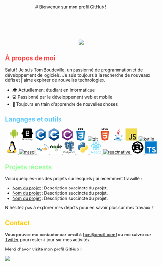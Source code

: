 <div style="background-image: url('https://www.google.com/url?sa=i&url=https%3A%2F%2Fwww.webcox.it%2Fnouveaux-outils-de-l-ia-de-quoi-sont-ils-ff-68Qvp0uN&psig=AOvVaw2Ej3Ksw9gXduqVunYfD0O4&ust=1708423373534000&source=images&cd=vfe&opi=89978449&ved=0CBIQjRxqGAoTCNjSupOTt4QDFQAAAAAdAAAAABCBAg'); background-size: cover; padding: 100px;">
  # Bienvenue sur mon profil GitHub !
</div>
    
  <div id="header" align="center">
    <img src="https://images.squarespace-cdn.com/content/v1/6414d051b255b77e28f6d34a/1683122060801-QF97MDJH0MWFSL3Q13TB/Expression_1.gif?format=500w" width="400"/>
  </div>


  ## <span style="color: #ff4d4d;">À propos de moi</span>
  Salut ! Je suis Tom Boudeville, un passionné de programmation et de développement de logiciels. Je suis toujours à la recherche de nouveaux défis et j'aime explorer de nouvelles technologies.

  - 🎓 Actuellement étudiant en informatique
  - 💻 Passionné par le développement web et mobile
  - 🌱 Toujours en train d'apprendre de nouvelles choses

  ## <span style="color: #66ccff;">Langages et outils</span>
  <p align="center"> 
      <a href="https://developer.android.com" target="_blank" rel="noreferrer"> <img src="https://raw.githubusercontent.com/devicons/devicon/master/icons/android/android-original-wordmark.svg" alt="android" width="40" height="40"/> </a> 
      <a href="https://getbootstrap.com" target="_blank" rel="noreferrer"> <img src="https://raw.githubusercontent.com/devicons/devicon/master/icons/bootstrap/bootstrap-plain-wordmark.svg" alt="bootstrap" width="40" height="40"/> </a> 
      <a href="https://www.cprogramming.com/" target="_blank" rel="noreferrer"> <img src="https://raw.githubusercontent.com/devicons/devicon/master/icons/c/c-original.svg" alt="c" width="40" height="40"/> </a> 
      <a href="https://www.w3schools.com/cpp/" target="_blank" rel="noreferrer"> <img src="https://raw.githubusercontent.com/devicons/devicon/master/icons/cplusplus/cplusplus-original.svg" alt="cplusplus" width="40" height="40"/> </a> 
      <a href="https://www.w3schools.com/cs/" target="_blank" rel="noreferrer"> <img src="https://raw.githubusercontent.com/devicons/devicon/master/icons/csharp/csharp-original.svg" alt="csharp" width="40" height="40"/> </a> 
      <a href="https://www.w3schools.com/css/" target="_blank" rel="noreferrer"> <img src="https://raw.githubusercontent.com/devicons/devicon/master/icons/css3/css3-original-wordmark.svg" alt="css3" width="40" height="40"/> </a> 
      <a href="https://git-scm.com/" target="_blank" rel="noreferrer"> <img src="https://www.vectorlogo.zone/logos/git-scm/git-scm-icon.svg" alt="git" width="40" height="40"/> </a> 
      <a href="https://www.w3.org/html/" target="_blank" rel="noreferrer"> <img src="https://raw.githubusercontent.com/devicons/devicon/master/icons/html5/html5-original-wordmark.svg" alt="html5" width="40" height="40"/> </a> 
      <a href="https://www.java.com" target="_blank" rel="noreferrer"> <img src="https://raw.githubusercontent.com/devicons/devicon/master/icons/java/java-original.svg" alt="java" width="40" height="40"/> </a> 
      <a href="https://developer.mozilla.org/en-US/docs/Web/JavaScript" target="_blank" rel="noreferrer"> <img src="https://raw.githubusercontent.com/devicons/devicon/master/icons/javascript/javascript-original.svg" alt="javascript" width="40" height="40"/> </a> 
      <a href="https://kotlinlang.org" target="_blank" rel="noreferrer"> <img src="https://www.vectorlogo.zone/logos/kotlinlang/kotlinlang-icon.svg" alt="kotlin" width="40" height="40"/> </a> 
      <a href="https://www.linux.org/" target="_blank" rel="noreferrer"> <img src="https://raw.githubusercontent.com/devicons/devicon/master/icons/linux/linux-original.svg" alt="linux" width="40" height="40"/> </a> 
      <a href="https://www.microsoft.com/en-us/sql-server" target="_blank" rel="noreferrer"> <img src="https://www.svgrepo.com/show/303229/microsoft-sql-server-logo.svg" alt="mssql" width="40" height="40"/> </a> 
      <a href="https://www.mysql.com/" target="_blank" rel="noreferrer"> <img src="https://raw.githubusercontent.com/devicons/devicon/master/icons/mysql/mysql-original-wordmark.svg" alt="mysql" width="40" height="40"/> </a> 
      <a href="https://nodejs.org" target="_blank" rel="noreferrer"> <img src="https://raw.githubusercontent.com/devicons/devicon/master/icons/nodejs/nodejs-original-wordmark.svg" alt="nodejs" width="40" height="40"/> </a> 
      <a href="https://www.postgresql.org" target="_blank" rel="noreferrer"> <img src="https://raw.githubusercontent.com/devicons/devicon/master/icons/postgresql/postgresql-original-wordmark.svg" alt="postgresql" width="40" height="40"/> </a> 
      <a href="https://www.python.org" target="_blank" rel="noreferrer"> <img src="https://raw.githubusercontent.com/devicons/devicon/master/icons/python/python-original.svg" alt="python" width="40" height="40"/> </a> 
      <a href="https://reactjs.org/" target="_blank" rel="noreferrer"> <img src="https://raw.githubusercontent.com/devicons/devicon/master/icons/react/react-original-wordmark.svg" alt="react" width="40" height="40"/> </a> 
      <a href="https://reactnative.dev/" target="_blank" rel="noreferrer"> <img src="https://reactnative.dev/img/header_logo.svg" alt="reactnative" width="40" height="40"/> </a> 
      <a href="https://www.rust-lang.org" target="_blank" rel="noreferrer"> <img src="https://raw.githubusercontent.com/devicons/devicon/master/icons/rust/rust-original.svg" alt="rust" width="40" height="40"/> </a> 
      <a href="https://www.typescriptlang.org/" target="_blank" rel="noreferrer"> <img src="https://raw.githubusercontent.com/devicons/devicon/master/icons/typescript/typescript-original.svg" alt="typescript" width="40" height="40"/> </a> 
  </p>


  ## <span style="color: #99ff99;">Projets récents</span>

  Voici quelques-uns des projets sur lesquels j'ai récemment travaillé :

  - [Nom du projet](lien_vers_le_projet) : Description succincte du projet.
  - [Nom du projet](lien_vers_le_projet) : Description succincte du projet.
  - [Nom du projet](lien_vers_le_projet) : Description succincte du projet.

  N'hésitez pas à explorer mes dépôts pour en savoir plus sur mes travaux !

  ## <span style="color: #ffcc00;">Contact</span>

  Vous pouvez me contacter par email à [ton@email.com] ou me suivre sur [Twitter](lien_vers_ton_profil_twitter) pour rester à jour sur mes activités.

  Merci d'avoir visité mon profil GitHub !

  <img src="https://media.giphy.com/media/M9gbBd9nbDrOTu1Mqx/giphy.gif" width="100"/>

